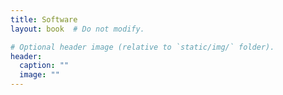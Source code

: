 ```yaml
---
title: Software
layout: book  # Do not modify.

# Optional header image (relative to `static/img/` folder).
header:
  caption: ""
  image: ""
---
```

